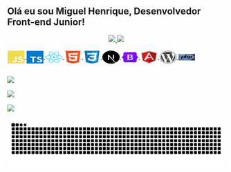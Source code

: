 ## Olá eu sou Miguel Henrique, Desenvolvedor Front-end Junior!
<div align="center">
  <a href="https://github.com/miguel-henrique">
  <img height="180em" src="https://github-readme-stats.vercel.app/api?username=miguel-henrique&show_icons=true&theme=github_dark&include_all_commits=true&count_private=true"/>
  <img height="180em" src="https://github-readme-stats.vercel.app/api/top-langs/?username=miguel-henrique&layout=compact&langs_count=7&theme=github_dark"/>
</div>
<div style="display: inline_block"><br>
  <img align="center" alt="Miguel-Js" height="30" width="40" src="https://raw.githubusercontent.com/devicons/devicon/master/icons/javascript/javascript-plain.svg">
  <img align="center" alt="Miguel-Ts" height="30" width="40" src="https://raw.githubusercontent.com/devicons/devicon/master/icons/typescript/typescript-plain.svg">
  <img align="center" alt="Miguel-React" height="30" width="40" src="https://raw.githubusercontent.com/devicons/devicon/master/icons/react/react-original.svg">
  <img align="center" alt="Miguel-HTML" height="30" width="40" src="https://raw.githubusercontent.com/devicons/devicon/master/icons/html5/html5-original.svg">
  <img align="center" alt="Miguel-CSS" height="30" width="40" src="https://raw.githubusercontent.com/devicons/devicon/master/icons/css3/css3-original.svg">
  <img align="center" alt="Miguel-CSS" height="30" width="40" src="https://raw.githubusercontent.com/devicons/devicon/master/icons/nextjs/nextjs-original.svg">
  <img align="center" alt="Miguel-CSS" height="30" width="40" src="https://raw.githubusercontent.com/devicons/devicon/master/icons/bootstrap/bootstrap-original.svg">
  <img align="center" alt="Miguel-CSS" height="30" width="40" src="https://raw.githubusercontent.com/devicons/devicon/master/icons/angularjs/angularjs-original.svg">
  <img align="center" alt="Miguel-CSS" height="30" width="40" src="https://raw.githubusercontent.com/devicons/devicon/master/icons/wordpress/wordpress-plain.svg">
   <img align="center" alt="Miguel-CSS" height="30" width="40" src="https://raw.githubusercontent.com/devicons/devicon/master/icons/php/php-original.svg">

  

  
</div>
  
  ##
 
<div> 


  <a href="https://www.linkedin.com/in/miguelhenrique/" target="_blank"><img src="https://img.shields.io/badge/-LinkedIn-%230077B5?style=for-the-badge&logo=linkedin&logoColor=white" target="_blank"></a> 

  <a href="https://instagram.com/miguelhenrique011" target="_blank"><img src="https://img.shields.io/badge/-Instagram-%23E4405F?style=for-the-badge&logo=instagram&logoColor=white" target="_blank"></a>

  <a href = "mailto:miguelhenrique.as10@gmail.com"><img src="https://img.shields.io/badge/-Gmail-%23333?style=for-the-badge&logo=gmail&logoColor=white" target="_blank"></a>

  
 
  ![Snake animation](https://github.com/miguel-henrique/miguel-henrique/blob/output/github-contribution-grid-snake.svg)
 
</div>
